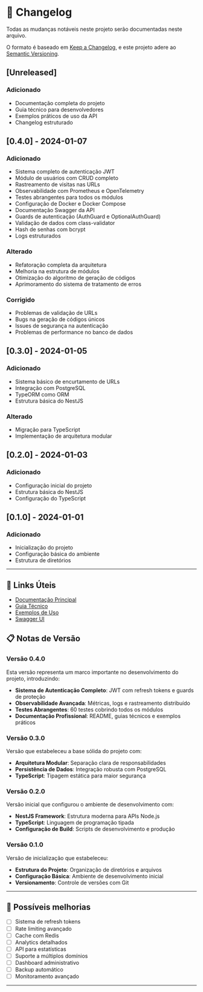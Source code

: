 # 📝 Changelog

Todas as mudanças notáveis neste projeto serão documentadas neste arquivo.

O formato é baseado em [Keep a Changelog](https://keepachangelog.com/pt-BR/1.0.0/),
e este projeto adere ao [Semantic Versioning](https://semver.org/lang/pt-BR/).

## [Unreleased]

### Adicionado
- Documentação completa do projeto
- Guia técnico para desenvolvedores
- Exemplos práticos de uso da API
- Changelog estruturado

## [0.4.0] - 2024-01-07

### Adicionado
- Sistema completo de autenticação JWT
- Módulo de usuários com CRUD completo
- Rastreamento de visitas nas URLs
- Observabilidade com Prometheus e OpenTelemetry
- Testes abrangentes para todos os módulos
- Configuração de Docker e Docker Compose
- Documentação Swagger da API
- Guards de autenticação (AuthGuard e OptionalAuthGuard)
- Validação de dados com class-validator
- Hash de senhas com bcrypt
- Logs estruturados

### Alterado
- Refatoração completa da arquitetura
- Melhoria na estrutura de módulos
- Otimização do algoritmo de geração de códigos
- Aprimoramento do sistema de tratamento de erros

### Corrigido
- Problemas de validação de URLs
- Bugs na geração de códigos únicos
- Issues de segurança na autenticação
- Problemas de performance no banco de dados

## [0.3.0] - 2024-01-05

### Adicionado
- Sistema básico de encurtamento de URLs
- Integração com PostgreSQL
- TypeORM como ORM
- Estrutura básica do NestJS

### Alterado
- Migração para TypeScript
- Implementação de arquitetura modular

## [0.2.0] - 2024-01-03

### Adicionado
- Configuração inicial do projeto
- Estrutura básica do NestJS
- Configuração do TypeScript

## [0.1.0] - 2024-01-01

### Adicionado
- Inicialização do projeto
- Configuração básica do ambiente
- Estrutura de diretórios

---

## 🔗 Links Úteis

- [Documentação Principal](./README.md)
- [Guia Técnico](./docs/TECHNICAL_GUIDE.md)
- [Exemplos de Uso](./docs/API_EXAMPLES.md)
- [Swagger UI](http://localhost:3000/api)

## 📋 Notas de Versão

### Versão 0.4.0
Esta versão representa um marco importante no desenvolvimento do projeto, introduzindo:

- **Sistema de Autenticação Completo**: JWT com refresh tokens e guards de proteção
- **Observabilidade Avançada**: Métricas, logs e rastreamento distribuído
- **Testes Abrangentes**: 60 testes cobrindo todos os módulos
- **Documentação Profissional**: README, guias técnicos e exemplos práticos

### Versão 0.3.0
Versão que estabeleceu a base sólida do projeto com:

- **Arquitetura Modular**: Separação clara de responsabilidades
- **Persistência de Dados**: Integração robusta com PostgreSQL
- **TypeScript**: Tipagem estática para maior segurança

### Versão 0.2.0
Versão inicial que configurou o ambiente de desenvolvimento com:

- **NestJS Framework**: Estrutura moderna para APIs Node.js
- **TypeScript**: Linguagem de programação tipada
- **Configuração de Build**: Scripts de desenvolvimento e produção

### Versão 0.1.0
Versão de inicialização que estabeleceu:

- **Estrutura do Projeto**: Organização de diretórios e arquivos
- **Configuração Básica**: Ambiente de desenvolvimento inicial
- **Versionamento**: Controle de versões com Git

---

## 🚀 Possíveis melhorias

- [ ] Sistema de refresh tokens
- [ ] Rate limiting avançado
- [ ] Cache com Redis
- [ ] Analytics detalhados
- [ ] API para estatísticas
- [ ] Suporte a múltiplos domínios
- [ ] Dashboard administrativo
- [ ] Backup automático
- [ ] Monitoramento avançado
---
